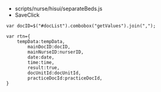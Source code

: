 - scripts/nurse/hisui/separateBeds.js
- SaveClick

```
var docID=$("#docList").combobox("getValues").join(",");

var rtn={  
	tempData:tempData,  
		mainDocID:docID,  
		mainNurseID:nurserID,  
		date:date,  
		time:time,  
		result:true,  
		docUnitId:docUnitId,  
		practiceDocId:practiceDocId,  
}
```